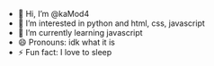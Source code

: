 - 👋 Hi, I’m @kaMod4
- 👀 I’m interested in python and html, css, javascript
- 🌱 I’m currently learning javascript
- 😄 Pronouns: idk what it is
- ⚡ Fun fact: I love to sleep

<!---
kaMod4/kaMod4 is a ✨ special ✨ repository because its `README.md` (this file) appears on your GitHub profile.
You can click the Preview link to take a look at your changes.
--->
